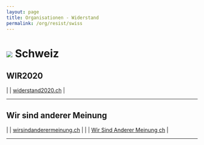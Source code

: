 ```yaml
---
layout: page
title: Organisationen - Widerstand
permalink: /org/resist/swiss
---
```


# <img src="{{site.baseurl}}/assets/img/flaggen/ch.png"> Schweiz

## WIR2020

| <i class="fas fa-globe"></i> | [widerstand2020.ch](https://widerstand2020.ch/) |

---

## Wir sind anderer Meinung

| <i class="fas fa-globe"></i> | [wirsindanderermeinung.ch](https://wirsindanderermeinung.ch/) |
| <i class="fab fa-youtube"></i> | [Wir Sind Anderer Meinung ch](https://www.youtube.com/channel/UCzATYWninMqi12pDJP59Mlw) |

---
